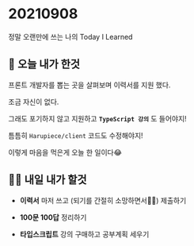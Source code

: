 # 20210908

정말 오랜만에 쓰는 나의 Today I Learned

## 🔎 오늘 내가 한것

프론트 개발자를 뽑는 곳을 살펴보며 이력서를 지원 했다.

조금 자신이 없다.

그래도 포기하지 않고 지원하고 **`TypeScript 강의`** 도 들어야지!

틈틈히 `Harupiece/client` 코드도 수정해야지!

이렇게 마음을 먹은게 오늘 한 일이다😂

## ✍🏻 내일 내가 할것

- **이력서** 마저 쓰고 (되기를 간절히 소망하면서🙏🏻) 제출하기 

- **100문 100답** 정리하기

- **타입스크립트** 강의 구매하고 공부계획 세우기
